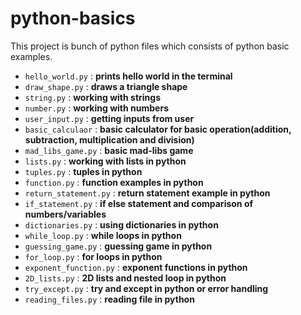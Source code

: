# python-basics

This project is bunch of python files which consists of python basic examples.

- `hello_world.py` : **prints hello world in the terminal**
- `draw_shape.py` : **draws a triangle shape**    
- `string.py` : **working with strings**
- `number.py` : **working with numbers**
- `user_input.py` : **getting inputs from user**
- `basic_calculaor` : **basic calculator for basic operation(addition, subtraction, multiplication and division)**
- `mad_libs_game.py` : **basic mad-libs game**
- `lists.py` : **working with lists in python**
- `tuples.py` : **tuples in python**
- `function.py` : **function examples in python**
- `return_statement.py` : **return statement example in python**
- `if_statement.py` : **if else statement and comparison of numbers/variables**
- `dictionaries.py` : **using dictionaries in python**
- `while_loop.py` : **while loops in python**
- `guessing_game.py` : **guessing game in python**
- `for_loop.py` : **for loops in python**
- `exponent_function.py` : **exponent functions in python**
- `2D_lists.py` : **2D lists and nested loop in python**
- `try_except.py` : **try and except in python or error handling**
- `reading_files.py` : **reading file in python**